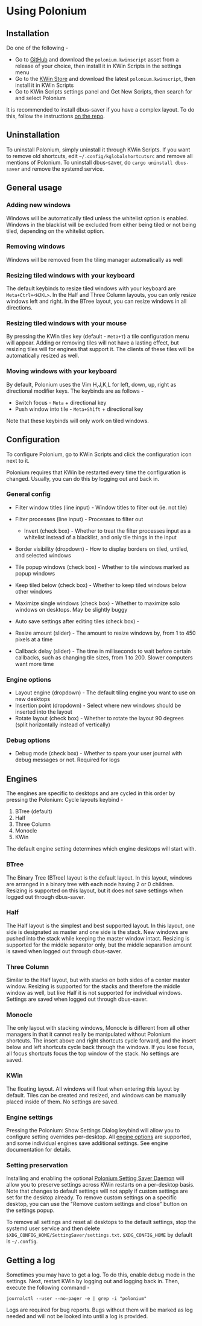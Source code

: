 # Using Polonium

## Installation

Do one of the following -

- Go to [GitHub](https://github.com/zeroxoneafour/polonium/releases/) and download the `polonium.kwinscript` asset from a release of your choice, then install it in KWin Scripts in the settings menu
- Go to the [KWin Store](https://store.kde.org/p/2140417) and download the latest `polonium.kwinscript`, then install it in KWin Scripts
- Go to KWin Scripts settings panel and Get New Scripts, then search for and select Polonium

It is recommended to install dbus-saver if you have a complex layout. To do this, follow the instructions [on the repo](https://github.com/zeroxoneafour/dbus-saver).

## Uninstallation

To uninstall Polonium, simply uninstall it through KWin Scripts. If you want to remove old shortcuts, edit `~/.config/kglobalshortcutsrc` and remove all mentions of Polonium. To uninstall dbus-saver,
do `cargo uninstall dbus-saver` and remove the systemd service.

## General usage

### Adding new windows

Windows will be automatically tiled unless the whitelist option is enabled. Windows in the blacklist will be excluded from either being tiled or not being tiled, depending on the whitelist option.

### Removing windows

Windows will be removed from the tiling manager automatically as well

### Resizing tiled windows with your keyboard

The default keybinds to resize tiled windows with your keyboard are `Meta+Ctrl+<HJKL>`. In the Half and Three Column layouts, you can only resize windows left and right. In the BTree layout, you can resize windows in all directions.

### Resizing tiled windows with your mouse

By pressing the KWin tiles key (default - `Meta+T`) a tile configuration menu will appear. Adding or removing tiles will not have a lasting effect, but resizing tiles will for engines that support it. The clients of these tiles will be automatically resized as well.

### Moving windows with your keyboard

By default, Polonium uses the Vim H,J,K,L for left, down, up, right as directional modifier keys. The keybinds are as follows -

- Switch focus - `Meta` + directional key
- Push window into tile - `Meta+Shift` + directional key

Note that these keybinds will only work on tiled windows.

## Configuration

To configure Polonium, go to KWin Scripts and click the configuration icon next to it.

Polonium requires that KWin be restarted every time the configuration is changed. Usually, you can do this by logging out and back in.

### General config

- Filter window titles (line input) - Window titles to filter out (ie. not tile)
- Filter processes (line input) - Processes to filter out
  - Invert (check box) - Whether to treat the filter processes input as a whitelist instead of a blacklist, and only tile things in the input

- Border visibility (dropdown) - How to display borders on tiled, untiled, and selected windows
- Tile popup windows (check box) - Whether to tile windows marked as popup windows
- Keep tiled below (check box) - Whether to keep tiled windows below other windows
- Maximize single windows (check box) - Whether to maximize solo windows on desktops. May be slightly buggy
- Auto save settings after editing tiles (check box) - 

- Resize amount (slider) - The amount to resize windows by, from 1 to 450 pixels at a time
- Callback delay (slider) - The time in milliseconds to wait before certain callbacks, such as changing tile sizes, from 1 to 200. Slower computers want more time

### Engine options

- Layout engine (dropdown) - The default tiling engine you want to use on new desktops
- Insertion point (dropdown) - Select where new windows should be inserted into the layout
- Rotate layout (check box) - Whether to rotate the layout 90 degrees (split horizontally instead of vertically)

### Debug options

- Debug mode (check box) - Whether to spam your user journal with debug messages or not. Required for logs

## Engines

The engines are specific to desktops and are cycled in this order by pressing the Polonium: Cycle layouts keybind -

1. BTree (default)
2. Half
3. Three Column
4. Monocle
5. KWin

The default engine setting determines which engine desktops will start with.

### BTree

The Binary Tree (BTree) layout is the default layout. In this layout, windows are arranged in a binary tree with each node having 2 or 0 children.
Resizing is supported on this layout, but it does not save settings when logged out through dbus-saver.

### Half

The Half layout is the simplest and best supported layout. In this layout, one side is designated as master and one side is the stack. New windows are pushed into the stack while keeping the master
window intact. Resizing is supported for the middle separator only, but the middle separation amount is saved when logged out through dbus-saver.

### Three Column

Similar to the Half layout, but with stacks on both sides of a center master window. Resizing is supported for the stacks and therefore the middle window as well, but like Half it is not supported
for individual windows. Settings are saved when logged out through dbus-saver.

### Monocle

The only layout with stacking windows, Monocle is different from all other managers in that it cannot really be manipulated without Polonium shortcuts. The insert above and right shortcuts cycle
forward, and the insert below and left shortcuts cycle back through the windows. If you lose focus, all focus shortcuts focus the top window of the stack. No settings are saved.

### KWin

The floating layout. All windows will float when entering this layout by default. Tiles can be created and resized, and windows can be manually placed inside of them. No settings are saved.

### Engine settings

Pressing the Polonium: Show Settings Dialog keybind will allow you to configure setting overrides per-desktop. All [engine options](#engine-options) are supported, and some individual engines
save additional settings. See engine documentation for details.

### Setting preservation

Installing and enabling the optional [Polonium Setting Saver Daemon](https://github.com/zeroxoneafour/dbus-saver) will allow you to preserve settings across KWin restarts on a per-desktop basis.
Note that changes to default settings will not apply if custom settings are set for the desktop already. To remove custom settings on a specific desktop, you can use the "Remove custom
settings and close" button on the settings popup.

To remove all settings and reset all desktops to the default settings, stop the systemd user service and then delete `$XDG_CONFIG_HOME/SettingSaver/settings.txt`. `$XDG_CONFIG_HOME` by default is `~/.config`.

## Getting a log

Sometimes you may have to get a log. To do this, enable debug mode in the settings. Next, restart KWin by logging out and logging back in. Then, execute the following command -

```
journalctl --user --no-pager -e | grep -i "polonium"
```

Logs are required for bug reports. Bugs without them will be marked as log needed and will not be looked into until a log is provided.
